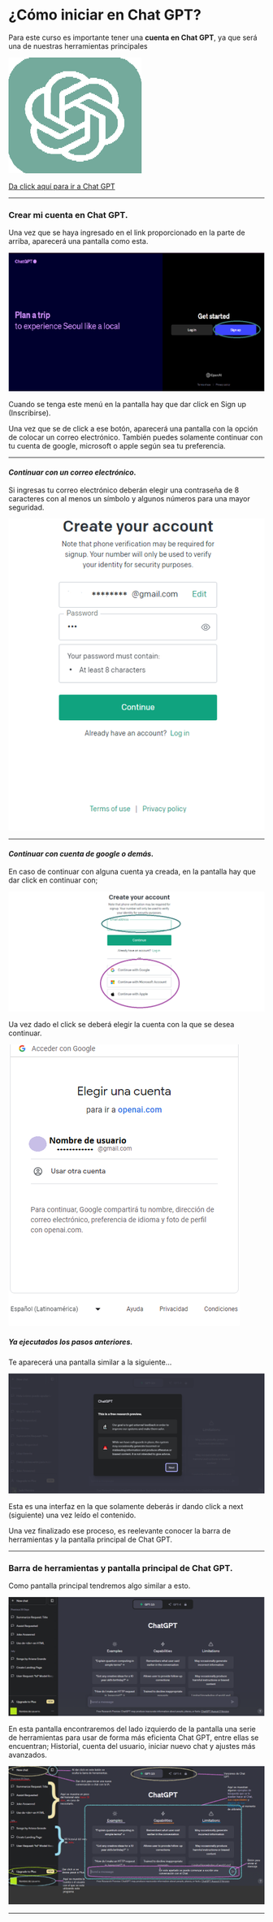 # ¿Cómo iniciar en Chat GPT?

Para este curso es importante tener una **cuenta en Chat GPT**, ya que será una de nuestras herramientas principales

![Chat GPT img](public/ima/ChatGPT1.png)

[Da click aquí para ir a Chat GPT](https://chat.openai.com/auth/login)

---

### Crear mi cuenta en Chat GPT.

Una vez que se haya ingresado en el link proporcionado en la parte de arriba, aparecerá una pantalla como esta.

![Página de inicio Chat GPT](public/ima/registrochatgpt.png)

Cuando se tenga este menú en la pantalla hay que dar click en Sign up (Inscribirse).

Una vez que se de click a ese botón, aparecerá una pantalla con la opción de colocar un correo electrónico.
También puedes solamente continuar con tu cuenta de google, microsoft o apple según sea tu preferencia.

---

#### _Continuar con un correo electrónico._

Si ingresas tu correo electrónico deberán elegir una contraseña de 8 caracteres con al menos un símbolo y algunos números para una mayor seguridad.

![Menú de ingreso con correo](public/ima/withmail.png)

---

#### _Continuar con cuenta de google o demás._

En caso de continuar con alguna cuenta ya creada, en la pantalla hay que dar click en continuar con;

![img continuar con cuenta ya hecha](public/ima/accountchatgpt.png)

Ua vez dado el click se deberá elegir la cuenta con la que se desea continuar.

![img ejemplo de continuar con "x" cuenta](public/ima/continuarcon.png)

##### Ya ejecutados los pasos anteriores.

Te aparecerá una pantalla similar a la siguiente...

![img inicio de Chat GPT](public/ima/iniciopagchat.png)

Esta es una interfaz en la que solamente deberás ir dando click a next (siguiente) una vez leído el contenido.

Una vez finalizado ese proceso, es reelevante conocer la barra de herramientas y la pantalla principal de Chat GPT.

---

### Barra de herramientas y pantalla principal de Chat GPT.

Como pantalla principal tendremos algo similar a esto.

![img pantalla principal Chat GPT ✨](public/ima/piniciogpt.png)

En esta pantalla encontraremos del lado izquierdo de la pantalla una serie de herramientas para usar de forma más eficienta Chat GPT, entre ellas se encuentran; Historial, cuenta del usuario, iniciar nuevo chat y ajustes más avanzados.

![img inrefaz de Chat GPT 💭](public/ima/interfazdechatgpt.png)

---

